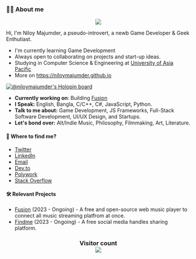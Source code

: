 ### 👋🏻 About me

<p align="center">
  <a align="center" href="https://github.com/DenverCoder1/readme-typing-svg"><img src="https://readme-typing-svg.herokuapp.com?&font=IBM+Plex+Sans&color=F72EE2&size=25&lines=Welcome+to+my+GitHub+Profile!;I'm+a+Game+Developer;I'm+a+Competitive+Programmer;I'm+a+Geek+Enthusiast" /></a>
</p>

Hi, I'm Niloy Majumder, a pseudo-introvert, a newb Game Developer & Geek Enthutiast.

- I'm currently learning Game Development
- Always open to collaborating on projects and start-up ideas.
- Studying in Computer Science & Engineering at [University of Asia Pacific](https://www.uap-bd.edu/)
- More on https://niloymajumder.github.io

[![@niloymajumder's Holopin board](https://holopin.io/api/user/board?user=niloymajumder)](https://holopin.io/@niloymajumder)

* **Currently working on**: Building [Fusion](https://playfusion.netlify.app/)
* **I Speak:** English, Bangla, C/C++, C#, JavaScript, Python.
* **Talk to me about:** Game Development, JS Frameworks, Full-Stack Software Development, UI/UX Design, and Startups.
* **Let's bond over:** Alt/Indie Music, Philosophy, Filmmaking, Art, Literature.

#### 👀 Where to find me?
* [Twitter](https://twitter.com/bluefloyd07)
* [LinkedIn](https://linkedin.com/in/niloymajumder) 
* [Email](mailto://niloy.majumder@outlook.com)
* [Dev.to](https://dev.to/bluefloyd)
* [Polywork](https://www.polywork.com/niloymajumder)
* [Stack Overflow](https://stackoverflow.com/users/20199503/niloy-majumder)

#### 🛠️ Relevant Projects
* [Fusion](https://playfusion.netlify.app/) (2023 - Ongoing) - A free and open-source web music player to connect all music streaming platfrom at once.
* [Findme](https://usefindme.vercel.app/) (2023 - Ongoing) - A free social media handles sharing platform.

<h3 align="center"> 
  Visitor count<br>
  <img src="https://profile-counter.glitch.me/niloymajumder/count.svg" />
</h3>
